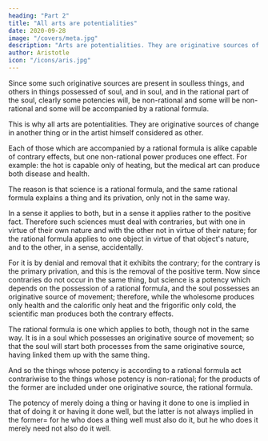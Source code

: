 ```yaml
---
heading: "Part 2"
title: "All arts are potentialities"
date: 2020-09-28
image: "/covers/meta.jpg"
description: "Arts are potentialities. They are originative sources of change in another thing or in the artist himself considered as other"
author: Aristotle
icon: "/icons/aris.jpg"
---
```




Since some such originative sources are present in soulless things, and others in things possessed of soul, and in soul, and in the rational part of the soul, clearly some potencies will, be non-rational and some will be non-rational and some will be accompanied by a rational formula. 

This is why all arts are potentialities. They are originative sources of change in another thing or in the artist himself considered as other.

Each of those which are accompanied by a rational formula is alike capable of contrary effects, but one non-rational power produces one effect. For example: the hot is capable only of heating, but the medical art can produce both disease and health. 

The reason is that science is a rational formula, and the same rational formula explains a thing and its privation, only not in the same way.

In a sense it applies to both, but in a sense it applies rather to the positive fact. Therefore such sciences must deal with contraries, but with one in virtue of their own nature and with the other not in virtue of their nature; for the rational formula applies to one object in virtue of that object's nature, and to the other, in a sense, accidentally. 

For it is by denial and removal that it exhibits the contrary; for the contrary is the primary privation, and this is the removal of the positive term. Now since contraries do not occur in the same thing, but science is a potency which depends on the possession of a rational formula, and the soul possesses an originative source of movement; therefore, while the wholesome produces only health and the calorific only heat and the frigorific only cold, the scientific man produces both the contrary effects. 

The rational formula is one which applies to both, though not in the same way. It is in a soul which possesses an originative source of movement; so that the soul will start both processes from the same originative source, having linked them up with the same thing. 

And so the things whose potency is according to a rational formula act contrariwise to the things whose potency is non-rational; for the products of the former are included under one originative source, the rational formula.

The potency of merely doing a thing or having it done to one is implied in that of doing it or having it done well, but the latter is not always implied in the former= for he who does a thing well must also do it, but he who does it merely need not also do it well.


